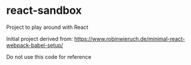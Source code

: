 # react-sandbox
Project to play around with React

Initial project derived from:
https://www.robinwieruch.de/minimal-react-webpack-babel-setup/

Do not use this code for reference
